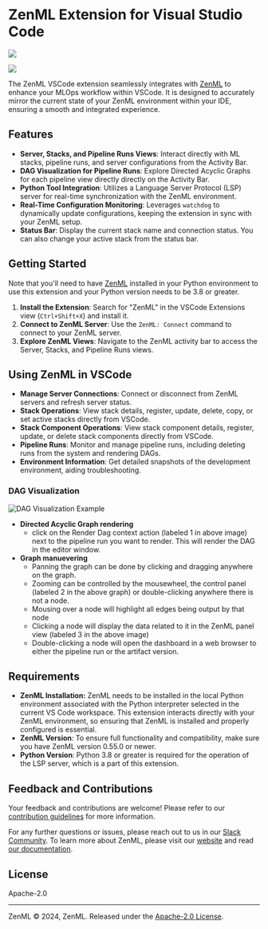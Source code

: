 # ZenML Extension for Visual Studio Code

![](https://img.shields.io/github/license/zenml-io/vscode-zenml)

![](resources/zenml-extension.gif)

The ZenML VSCode extension seamlessly integrates with [ZenML](https://github.com/zenml-io/zenml) to enhance your MLOps workflow within VSCode. It is designed to accurately mirror the current state of your ZenML environment within your IDE, ensuring a smooth and integrated experience.

## Features

- **Server, Stacks, and Pipeline Runs Views**: Interact directly with ML stacks, pipeline runs, and server configurations from the Activity Bar.
- **DAG Visualization for Pipeline Runs**: Explore Directed Acyclic Graphs for each pipeline view directly directly on the Activity Bar.
- **Python Tool Integration**: Utilizes a Language Server Protocol (LSP) server for real-time synchronization with the ZenML environment.
- **Real-Time Configuration Monitoring**: Leverages `watchdog` to dynamically update configurations, keeping the extension in sync with your ZenML setup.
- **Status Bar**: Display the current stack name and connection status. You can
  also change your active stack from the status bar.

## Getting Started

Note that you'll need to have [ZenML](https://github.com/zenml-io/zenml) installed in your Python environment to use
this extension and your Python version needs to be 3.8 or greater.

1. **Install the Extension**: Search for "ZenML" in the VSCode Extensions view (`Ctrl+Shift+X`) and install it.
2. **Connect to ZenML Server**: Use the `ZenML: Connect` command to connect to your ZenML server.
3. **Explore ZenML Views**: Navigate to the ZenML activity bar to access the Server, Stacks, and Pipeline Runs views.

## Using ZenML in VSCode

- **Manage Server Connections**: Connect or disconnect from ZenML servers and refresh server status.
- **Stack Operations**: View stack details, register, update, delete, copy, or set active stacks directly from VSCode.
- **Stack Component Operations**: View stack component details, register, update, or delete stack components directly from VSCode.
- **Pipeline Runs**: Monitor and manage pipeline runs, including deleting runs from the system and rendering DAGs.
- **Environment Information**: Get detailed snapshots of the development environment, aiding troubleshooting.

### DAG Visualization

![DAG Visualization Example](resources/zenml-extension-dag.gif)

- **Directed Acyclic Graph rendering**
  - click on the Render Dag context action (labeled 1 in above image) next to the pipeline run you want to render. This will render the DAG in the editor window.
- **Graph manuevering**
  - Panning the graph can be done by clicking and dragging anywhere on the graph.
  - Zooming can be controlled by the mousewheel, the control panel (labeled 2 in the above graph) or double-clicking anywhere there is not a node.
  - Mousing over a node will highlight all edges being output by that node
  - Clicking a node will display the data related to it in the ZenML panel view (labeled 3 in the above image)
  - Double-clicking a node will open the dashboard in a web browser to either the pipeline run or the artifact version.

## Requirements

- **ZenML Installation:** ZenML needs to be installed in the local Python environment associated with the Python interpreter selected in the current VS Code workspace. This extension interacts directly with your ZenML environment, so ensuring that ZenML is installed and properly configured is essential.
- **ZenML Version**: To ensure full functionality and compatibility, make sure you have ZenML version 0.55.0 or newer.
- **Python Version**: Python 3.8 or greater is required for the operation of the LSP server, which is a part of this extension.

## Feedback and Contributions

Your feedback and contributions are welcome! Please refer to our [contribution
guidelines](https://github.com/zenml-io/vscode-zenml/blob/develop/CONTRIBUTING.md) for more
information.

For any further questions or issues, please reach out to us in our [Slack
Community](https://zenml.io/slack-invite). To learn more about ZenML,
please visit our [website](https://zenml.io/) and read [our documentation](https://docs.zenml.io).

## License

Apache-2.0

---

ZenML © 2024, ZenML. Released under the [Apache-2.0 License](LICENSE).
